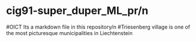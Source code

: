 # cig91-super_duper_ML_pr/n
#OICT Its a markdown file in this repository/n
#Triesenberg village is one of the most picturesque municipalities in Liechtenstein
